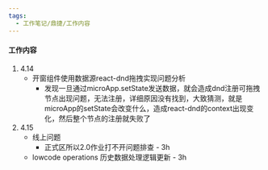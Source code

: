 ```yaml
---
tags:
  - 工作笔记/鼎捷/工作内容
---
```

#### 工作内容
1. 4.14
	- 开窗组件使用数据源react-dnd拖拽实现问题分析
		- 发现一旦通过microApp.setState发送数据，就会造成dnd注册可拖拽节点出现问题，无法注册，详细原因没有找到，大致猜测，就是microApp的setState会改变什么，造成react-dnd的context出现变化，然后整个节点的注册就失败了
2. 4.15
	- 线上问题
		- 正式区所以2.0作业打不开问题排查 - 3h
	- lowcode operations 历史数据处理逻辑更新 - 3h